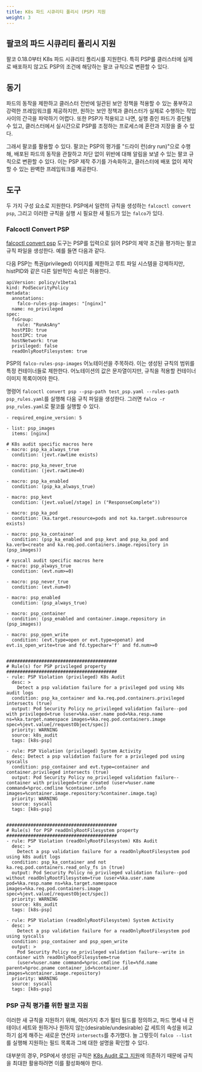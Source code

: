 ```yaml
---
title: K8s 파드 시큐리티 폴리시 (PSP) 지원
weight: 3
---
```


## 팔코의 파드 시큐리티 폴리시 지원

팔코 0.18.0부터 K8s 파드 시큐리티 폴리시를 지원한다. 특히 PSP를 클러스터에 실제로 배포하지 않고도 PSP의 조건에 해당하는 팔코 규칙으로 변환할 수 있다.

## 동기

파드의 동작을 제한하고 클러스터 전반에 일관된 보안 정책을 적용할 수 있는 풍부하고 강력한 프레임워크를 제공하지만, 원하는 보안 정책과 클러스터가 실제로 수행하는 작업 사이의 간극을 파악하기 어렵다. 또한 PSP가 적용되고 나면, 실행 중인 파드가 중단될 수 있고, 클러스터에서 실시간으로 PSP를 조정하는 프로세스에 혼란과 지장을 줄 수 있다.

그래서 팔코를 활용할 수 있다. 팔코는 PSP의 평가를 "드라이 런(dry run)"으로 수행해, 배포된 파드의 동작을 관찰하고 차단 없이 위반에 대해 알림을 보낼 수 있는 팔코 규칙으로 변환할 수 있다. 이는 PSP 제작 주기를 가속화하고, 클러스터에 배포 없이 제작할 수 있는 완벽한 프레임워크를 제공한다.

## 도구

두 가지 구성 요소로 지원한다. PSP에서 일련의 규칙을 생성하는 `falcoctl convert psp`, 그리고 이러한 규칙을 실행 시 필요한 새 필드가 있는 `falco`가 있다.

### Falcoctl Convert PSP

[falcoctl convert psp](https://github.com/falcosecurity/falcoctl) 도구는 PSP를 입력으로 읽어 PSP의 제약 조건을 평가하는 팔코 규칙 파일을 생성한다. 예를 들면 다음과 같다.

다음 PSP는 특권(privileged) 이미지를 제한하고 루트 파일 시스템을 강제하지만, histPID와 같은 다른 일반적인 속성은 허용한다.

```
apiVersion: policy/v1beta1
kind: PodSecurityPolicy
metadata:
  annotations:
    falco-rules-psp-images: "[nginx]"
  name: no_privileged
spec:
  fsGroup:
    rule: "RunAsAny"
  hostPID: true
  hostIPC: true
  hostNetwork: true
  privileged: false
  readOnlyRootFilesystem: true
```

PSP의 `falco-rules-psp-images` 어노테이션을 주목하라. 이는 생성된 규칙의 범위를 특정 컨테이너들로 제한한다. 어노테이션의 값은 문자열이지만, 규칙을 적용할 컨테이너 이미지 목록이어야 한다.

명령어 `falcoctl convert psp --psp-path test_psp.yaml --rules-path psp_rules.yaml`를 실행해 다음 규칙 파일을 생성한다. 그러면 `falco -r psp_rules.yaml`로 팔코를 실행할 수 있다.

```
- required_engine_version: 5

- list: psp_images
  items: [nginx]

# K8s audit specific macros here
- macro: psp_ka_always_true
  condition: (jevt.rawtime exists)

- macro: psp_ka_never_true
  condition: (jevt.rawtime=0)

- macro: psp_ka_enabled
  condition: (psp_ka_always_true)

- macro: psp_kevt
  condition: (jevt.value[/stage] in ("ResponseComplete"))

- macro: psp_ka_pod
  condition: (ka.target.resource=pods and not ka.target.subresource exists)

- macro: psp_ka_container
  condition: (psp_ka_enabled and psp_kevt and psp_ka_pod and ka.verb=create and ka.req.pod.containers.image.repository in (psp_images))

# syscall audit specific macros here
- macro: psp_always_true
  condition: (evt.num>=0)

- macro: psp_never_true
  condition: (evt.num=0)

- macro: psp_enabled
  condition: (psp_always_true)

- macro: psp_container
  condition: (psp_enabled and container.image.repository in (psp_images))

- macro: psp_open_write
  condition: (evt.type=open or evt.type=openat) and evt.is_open_write=true and fd.typechar='f' and fd.num>=0


#########################################
# Rule(s) for PSP privileged property
#########################################
- rule: PSP Violation (privileged) K8s Audit
  desc: >
    Detect a psp validation failure for a privileged pod using k8s audit logs
  condition: psp_ka_container and ka.req.pod.containers.privileged intersects (true)
  output: Pod Security Policy no_privileged validation failure--pod with privileged=true (user=%ka.user.name pod=%ka.resp.name ns=%ka.target.namespace images=%ka.req.pod.containers.image spec=%jevt.value[/requestObject/spec])
  priority: WARNING
  source: k8s_audit
  tags: [k8s-psp]

- rule: PSP Violation (privileged) System Activity
  desc: Detect a psp validation failure for a privileged pod using syscalls
  condition: psp_container and evt.type=container and container.privileged intersects (true)
  output: Pod Security Policy no_privileged validation failure--container with privileged=true created (user=%user.name command=%proc.cmdline %container.info images=%container.image.repository:%container.image.tag)
  priority: WARNING
  source: syscall
  tags: [k8s-psp]


#########################################
# Rule(s) for PSP readOnlyRootFilesystem property
#########################################
- rule: PSP Violation (readOnlyRootFilesystem) K8s Audit
  desc: >
    Detect a psp validation failure for a readOnlyRootFilesystem pod using k8s audit logs
  condition: psp_ka_container and not ka.req.pod.containers.read_only_fs in (true)
  output: Pod Security Policy no_privileged validation failure--pod without readOnlyRootFilesystem=true (user=%ka.user.name pod=%ka.resp.name ns=%ka.target.namespace images=%ka.req.pod.containers.image spec=%jevt.value[/requestObject/spec])
  priority: WARNING
  source: k8s_audit
  tags: [k8s-psp]

- rule: PSP Violation (readOnlyRootFilesystem) System Activity
  desc: >
    Detect a psp validation failure for a readOnlyRootFilesystem pod using syscalls
  condition: psp_container and psp_open_write
  output: >
    Pod Security Policy no_privileged validation failure--write in container with readOnlyRootFilesystem=true
    (user=%user.name command=%proc.cmdline file=%fd.name parent=%proc.pname container_id=%container.id images=%container.image.repository)
  priority: WARNING
  source: syscall
  tags: [k8s-psp]
```

### PSP 규칙 평가를 위한 팔코 지원

이러한 새 규칙을 지원하기 위해, 여러가지 추가 필터 필드를 정의하고, 파드 명세 내 컨테이너 세트와 원하거나 원하지 않는(desirable/undesirable) 값 세트의 속성을 비교하기 쉽게 해주는 새로운 연산자 `intersects`를 추가했다. 늘 그렇듯이 `falco --list`를 실행해 지원하는 필드 목록과 그에 대한 설명을 확인할 수 있다.

대부분의 경우, PSP에서 생성된 규칙은 [K8s Audit 로그 지원](https://falco.org/docs/event-sources/kubernetes-audit/)에 의존하기 때문에 규칙을 최대한 활용하려면 이를 활성화해야 한다. 
